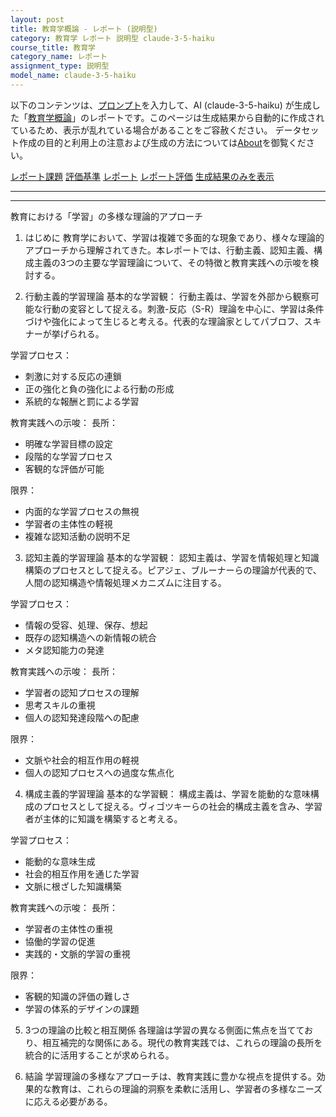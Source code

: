 ```yaml
---
layout: post
title: 教育学概論 - レポート (説明型)
category: 教育学 レポート 説明型 claude-3-5-haiku
course_title: 教育学
category_name: レポート
assignment_type: 説明型
model_name: claude-3-5-haiku
---
```


以下のコンテンツは、[プロンプト](http://127.0.0.1:8000/generated/教育学/claude-3-5-haiku/prompt_レポート-説明型.md)を入力して、AI (claude-3-5-haiku) が生成した「[教育学概論](/contents/教育学/)」のレポートです。このページは生成結果から自動的に作成されているため、表示が乱れている場合があることをご容赦ください。
データセット作成の目的と利用上の注意および生成の方法については[About](/About)を御覧ください。

[レポート課題](../レポート課題-説明型)
[評価基準](../評価基準-説明型)
[レポート](../レポート-説明型)
[レポート評価](../レポート評価-説明型)
[生成結果のみを表示](http://127.0.0.1:8000/generated/教育学/claude-3-5-haiku/レポート-説明型.md)
  

***
***
  
教育における「学習」の多様な理論的アプローチ

1. はじめに
教育学において、学習は複雑で多面的な現象であり、様々な理論的アプローチから理解されてきた。本レポートでは、行動主義、認知主義、構成主義の3つの主要な学習理論について、その特徴と教育実践への示唆を検討する。

2. 行動主義的学習理論
基本的な学習観：
行動主義は、学習を外部から観察可能な行動の変容として捉える。刺激-反応（S-R）理論を中心に、学習は条件づけや強化によって生じると考える。代表的な理論家としてパブロフ、スキナーが挙げられる。

学習プロセス：
- 刺激に対する反応の連鎖
- 正の強化と負の強化による行動の形成
- 系統的な報酬と罰による学習

教育実践への示唆：
長所：
- 明確な学習目標の設定
- 段階的な学習プロセス
- 客観的な評価が可能

限界：
- 内面的な学習プロセスの無視
- 学習者の主体性の軽視
- 複雑な認知活動の説明不足

3. 認知主義的学習理論
基本的な学習観：
認知主義は、学習を情報処理と知識構築のプロセスとして捉える。ピアジェ、ブルーナーらの理論が代表的で、人間の認知構造や情報処理メカニズムに注目する。

学習プロセス：
- 情報の受容、処理、保存、想起
- 既存の認知構造への新情報の統合
- メタ認知能力の発達

教育実践への示唆：
長所：
- 学習者の認知プロセスの理解
- 思考スキルの重視
- 個人の認知発達段階への配慮

限界：
- 文脈や社会的相互作用の軽視
- 個人の認知プロセスへの過度な焦点化

4. 構成主義的学習理論
基本的な学習観：
構成主義は、学習を能動的な意味構成のプロセスとして捉える。ヴィゴツキーらの社会的構成主義を含み、学習者が主体的に知識を構築すると考える。

学習プロセス：
- 能動的な意味生成
- 社会的相互作用を通じた学習
- 文脈に根ざした知識構築

教育実践への示唆：
長所：
- 学習者の主体性の重視
- 協働的学習の促進
- 実践的・文脈的学習の重視

限界：
- 客観的知識の評価の難しさ
- 学習の体系的デザインの課題

5. 3つの理論の比較と相互関係
各理論は学習の異なる側面に焦点を当てており、相互補完的な関係にある。現代の教育実践では、これらの理論の長所を統合的に活用することが求められる。

6. 結論
学習理論の多様なアプローチは、教育実践に豊かな視点を提供する。効果的な教育は、これらの理論的洞察を柔軟に活用し、学習者の多様なニーズに応える必要がある。
